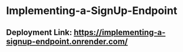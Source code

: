 # Implementing-a-SignUp-Endpoint

## Deployment Link: https://implementing-a-signup-endpoint.onrender.com/
